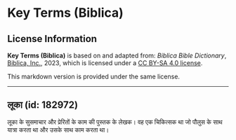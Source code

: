 # Key Terms (Biblica)

## License Information

**Key Terms (Biblica)** is based on and adapted from: _Biblica Bible Dictionary_, [Biblica, Inc.](https://www.biblica.com/), 2023, which is licensed under a [CC BY-SA 4.0 license](https://creativecommons.org/licenses/by-sa/4.0/legalcode.en).

This markdown version is provided under the same license.



--------------------------------

## लूका (id: 182972)

लूका के सुसमाचार और प्रेरितों के काम की पुस्तक के लेखक। वह एक चिकित्सक था जो पौलुस के साथ यात्रा करता था और उसके साथ काम करता था।


